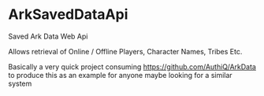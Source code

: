 # ArkSavedDataApi
Saved Ark Data Web Api

Allows retrieval of Online / Offline Players, Character Names, Tribes Etc.

Basically a very quick project consuming https://github.com/AuthiQ/ArkData to produce this as an example for anyone maybe looking for a similar system
